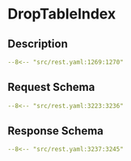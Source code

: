 # DropTableIndex

## Description

```yaml
--8<-- "src/rest.yaml:1269:1270"
```

## Request Schema

```yaml
--8<-- "src/rest.yaml:3223:3236"
```

## Response Schema

```yaml
--8<-- "src/rest.yaml:3237:3245"
```